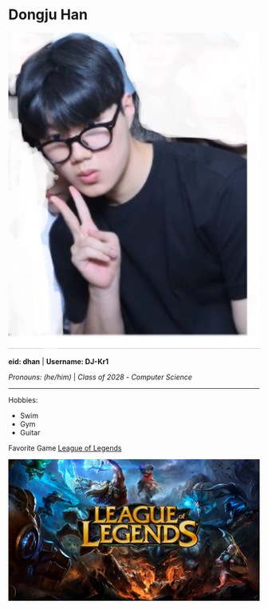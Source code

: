 # Dongju Han

![Picture of Myself](IMG_0023.jpg)

**eid: dhan** |
**Username: DJ-Kr1**

*Pronouns: (he/him)* |
*Class of 2028* -
*Computer Science*

---

Hobbies:
- Swim
- Gym
- Guitar
  
Favorite Game [League of Legends](https://www.leagueoflegends.com)

![Picture of Favorite Game](league-of-legends-pc-game-cover.jpg)

